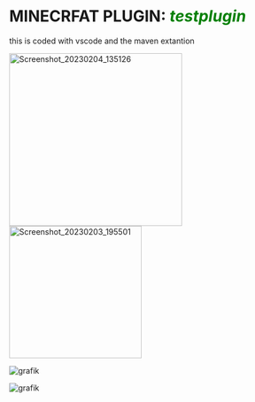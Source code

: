 # MINECRFAT PLUGIN: <span style="color:green">*testplugin*</span>
this is coded with vscode and the maven extantion

<img width="312" alt="Screenshot_20230204_135126" src="https://user-images.githubusercontent.com/109358910/216769125-58e06d7c-f029-493f-92f8-7ab5fa6b32c5.png">

<img width="239" alt="Screenshot_20230203_195501" src="https://user-images.githubusercontent.com/109358910/216769249-c2c3deef-a2cc-420d-ae5c-402bcf4b2d3d.png">

![grafik](https://user-images.githubusercontent.com/109358910/216769322-cd1ed1cf-6816-4047-bfad-8367b23c35e7.png)

![grafik](https://user-images.githubusercontent.com/109358910/216769389-63db011e-626c-484b-8252-49d875caee41.png)
